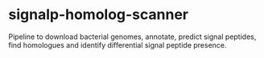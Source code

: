 # signalp-homolog-scanner
Pipeline to download bacterial genomes, annotate, predict signal peptides, find homologues and identify differential signal peptide presence.

